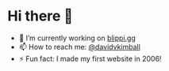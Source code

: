 # Hi there 👋

- 🔭 I’m currently working on [blippi.gg](https://github.com/davidvkimball/blippi)
- 📫 How to reach me: [@davidvkimball](http://twitter.com/davidvkimball)
- ⚡ Fun fact: I made my first website in 2006!
